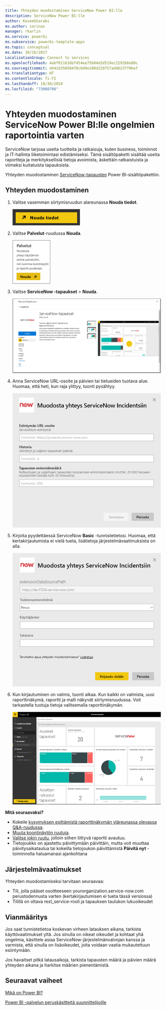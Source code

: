 ```yaml
---
title: Yhteyden muodostaminen ServiceNow Power BI:lle
description: ServiceNow Power BI:lle
author: KesemSharabi
ms.author: sarinas
manager: rkarlin
ms.service: powerbi
ms.subservice: powerbi-template-apps
ms.topic: conceptual
ms.date: 10/16/2017
LocalizationGroup: Connect to services
ms.openlocfilehash: 4abf01163dbf454ee75b04e5d519ec2292b6e80c
ms.sourcegitcommit: d441d350504f8c6d9e100d229757add6237f0bef
ms.translationtype: HT
ms.contentlocale: fi-FI
ms.lasthandoff: 10/30/2019
ms.locfileid: "73060798"
---
```

# <a name="connect-to-servicenow-with-power-bi-for-incident-reporting"></a>Yhteyden muodostaminen ServiceNow Power BI:lle ongelmien raportointia varten
ServiceNow tarjoaa useita tuotteita ja ratkaisuja, kuten business, toiminnot ja IT-hallinta liiketoimintasi edistämiseksi. Tämä sisältöpaketti sisältää useita raportteja ja merkityksellisiä tietoja avoimista, äskettäin ratkaistuista ja viimeksi kuitatuista tapauksista.  

Yhteyden muodostaminen [ServiceNow-tapausten](https://app.powerbi.com/getdata/services/servicenow) Power BI-sisältöpakettiin.

## <a name="how-to-connect"></a>Yhteyden muodostaminen
1. Valitse vasemman siirtymisruudun alareunassa **Nouda tiedot**.
   
   ![](media/service-connect-to-servicenow/pbi_getdata.png) 
2. Valitse **Palvelut**-ruudussa **Nouda**.
   
   ![](media/service-connect-to-servicenow/pbi_getservices.png) 
3. Valitse **ServiceNow -tapaukset** \> **Nouda**.
   
   ![](media/service-connect-to-servicenow/connect.png)
4. Anna ServiceNow URL-osoite ja päivien tai tietueiden tuotava alue. Huomaa, että heti, kun raja ylittyy, tuonti pysähtyy.
   
   ![](media/service-connect-to-servicenow/params.png)
5. Kirjoita pyydettäessä ServiceNow **Basic** -tunnistetietosi. Huomaa, että kertakirjautumista ei vielä tueta, lisätietoja järjestelmävaatimuksista on alla.
   
   ![](media/service-connect-to-servicenow/creds.png)
6. Kun kirjautuminen on valmis, tuonti alkaa. Kun kaikki on valmista, uusi raporttinäkymä, raportti ja malli näkyvät siirtymisruudussa. Voit tarkastella tuotuja tietoja valitsemalla raporttinäkymän.
   
    ![](media/service-connect-to-servicenow/dashboard.png)

**Mitä seuraavaksi?**

* Kokeile [kysymyksen esittämistä raporttinäkymän yläreunassa olevassa Q&A-ruudussa](consumer/end-user-q-and-a.md).
* [Muuta koontinäytön ruutuja](service-dashboard-edit-tile.md).
* [Valitse jokin ruutu](consumer/end-user-tiles.md), jolloin siihen liittyvä raportti avautuu.
* Tietojoukko on ajastettu päivittymään päivittäin, mutta voit muuttaa päivitysaikataulua tai kokeilla tietojoukon päivittämistä **Päivitä nyt** -toiminnolla haluamanasi ajankohtana

## <a name="system-requirements"></a>Järjestelmävaatimukset
Yhteyden muodostamiseksi tarvitaan seuraavaa:  

* Tili, jolla pääset osoitteeseen yourorganization.service-now.com perustodennusta varten (kertakirjautumisen ei tueta tässä versiossa)  
* Tilillä on oltava rest_service-rooli ja tapauksen taulukon lukuoikeudet  

## <a name="troubleshooting"></a>Vianmääritys
Jos saat tunnistetietoa koskevan virheen latauksen aikana, tarkista käyttövaatimukset yltä. Jos sinulla on oikeat oikeudet ja kohtaat yhä ongelmia, käsittele asiaa ServiceNow-järjestelmänvalvojan kanssa ja varmista, että sinulla on lisäoikeudet, joita voidaan vaatia mukautettuun esiintymään.

Jos havaitset pitkä latausaikoja, tarkista tapausten määrä ja päivien määrä yhteyden aikana ja harkitse määrien pienentämistä.

## <a name="next-steps"></a>Seuraavat vaiheet
[Mikä on Power BI?](fundamentals/power-bi-overview.md)

[Power BI -palvelun peruskäsitteitä suunnittelijoille](service-basic-concepts.md)

